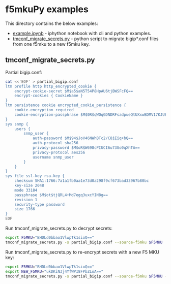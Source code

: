 # f5mkuPy examples

This directory contains the below examples:

- [example.ipynb](example.ipynb) - iphython notebook with cli and python examples.
- [tmconf_migrate_secrets.py](tmconf_migrate_secrets.py) - python script to migrate bigip*.conf files from one f5mku to a new f5mku key.

## tmconf_migrate_secrets.py


Partial bigip.conf:

```sh
cat <<'EOF' > partial_bigip.conf
ltm profile http http_encrypted_cookie {
    encrypt-cookie-secret $M$a5$aN5T54P8HpAU6tjBWSFcFQ==
    encrypt-cookies { CookieName }
}
ltm persistence cookie encrypted_cookie_persistence {
    cookie-encryption required
    cookie-encryption-passphrase $M$0R$qWOqGDNDRFsadpueQtUXxwBDMV17KJUEP4uDVuJE3Ls=
}
sys snmp {
    users {
        snmp_user {
            auth-password $M$94$JoV46NWhBTc2/C8iEiq+bQ==
            auth-protocol sha256
            privacy-password $M$oR$W698cPIUCI6u73Go0qXhTA==
            privacy-protocol aes256
            username snmp_user
        }
    }
}
sys file ssl-key rsa.key {
    checksum SHA1:1766:7a1a1fb0aa1e73d0a298f9cf673bad33967b80bc
    key-size 2048
    mode 33184
    passphrase $M$ot$tjQRL4+Md7egq3uxcYIN8g==
    revision 1
    security-type password
    size 1766
}
EOF
```


Run tmconf_migrate_secrets.py to decrypt secrets:

```sh
export F5MKU="BHDLd0bbao1VlwpTk1sioQ=="
tmconf_migrate_secrets.py -s partial_bigip.conf --source-f5mku $F5MKU
```

Run tmconf_migrate_secrets.py to re-encrypt secrets with a new F5 MKU key:

```sh
export F5MKU="BHDLd0bbao1VlwpTk1sioQ=="
export NEW_F5MKU="ukDKiN3j4YfWPI8FPbZLoA=="
tmconf_migrate_secrets.py -s partial_bigip.conf --source-f5mku $F5MKU --target-f5mku $NEW_F5MKU
```